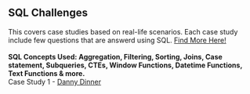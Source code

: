 ## SQL Challenges

This covers case studies based on real-life scenarios. Each case study include few questions that are answerd using SQL. <a href="https://8weeksqlchallenge.com"> Find More Here! </a>
<br><br><b> SQL Concepts Used: Aggregation, Filtering, Sorting, Joins, Case statement, Subqueries, CTEs, Window Functions, Datetime Functions, Text Functions & more.</b>
<br>Case Study 1 - <a href="https://github.com/palak-kaur-sodhi/SQL-Challenges/tree/main/Dannys_dinner"> Danny Dinner </a>
